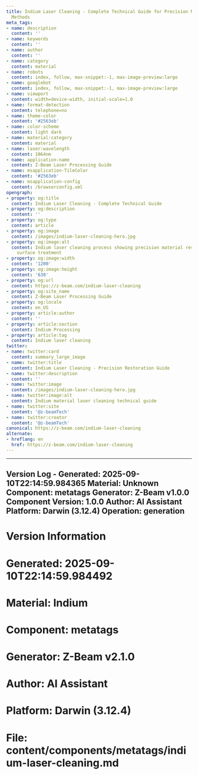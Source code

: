 ```yaml
---
title: Indium Laser Cleaning - Complete Technical Guide for Precision Material Restoration
  Methods
meta_tags:
- name: description
  content: ''
- name: keywords
  content: ''
- name: author
  content: ''
- name: category
  content: material
- name: robots
  content: index, follow, max-snippet:-1, max-image-preview:large
- name: googlebot
  content: index, follow, max-snippet:-1, max-image-preview:large
- name: viewport
  content: width=device-width, initial-scale=1.0
- name: format-detection
  content: telephone=no
- name: theme-color
  content: '#2563eb'
- name: color-scheme
  content: light dark
- name: material:category
  content: material
- name: laser:wavelength
  content: 1064nm
- name: application-name
  content: Z-Beam Laser Processing Guide
- name: msapplication-TileColor
  content: '#2563eb'
- name: msapplication-config
  content: /browserconfig.xml
opengraph:
- property: og:title
  content: Indium Laser Cleaning - Complete Technical Guide
- property: og:description
  content: ''
- property: og:type
  content: article
- property: og:image
  content: /images/indium-laser-cleaning-hero.jpg
- property: og:image:alt
  content: Indium laser cleaning process showing precision material restoration and
    surface treatment
- property: og:image:width
  content: '1200'
- property: og:image:height
  content: '630'
- property: og:url
  content: https://z-beam.com/indium-laser-cleaning
- property: og:site_name
  content: Z-Beam Laser Processing Guide
- property: og:locale
  content: en_US
- property: article:author
  content: ''
- property: article:section
  content: Indium Processing
- property: article:tag
  content: Indium laser cleaning
twitter:
- name: twitter:card
  content: summary_large_image
- name: twitter:title
  content: Indium Laser Cleaning - Precision Restoration Guide
- name: twitter:description
  content: ''
- name: twitter:image
  content: /images/indium-laser-cleaning-hero.jpg
- name: twitter:image:alt
  content: Indium material laser cleaning technical guide
- name: twitter:site
  content: '@z-beamTech'
- name: twitter:creator
  content: '@z-beamTech'
canonical: https://z-beam.com/indium-laser-cleaning
alternate:
- hreflang: en
  href: https://z-beam.com/indium-laser-cleaning
---
```


---
Version Log - Generated: 2025-09-10T22:14:59.984365
Material: Unknown
Component: metatags
Generator: Z-Beam v1.0.0
Component Version: 1.0.0
Author: AI Assistant
Platform: Darwin (3.12.4)
Operation: generation
---

# Version Information
# Generated: 2025-09-10T22:14:59.984492
# Material: Indium
# Component: metatags
# Generator: Z-Beam v2.1.0
# Author: AI Assistant
# Platform: Darwin (3.12.4)
# File: content/components/metatags/indium-laser-cleaning.md